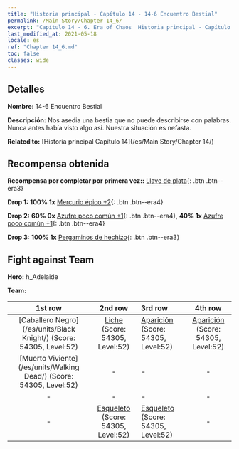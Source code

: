 ```yaml
---
title: "Historia principal - Capítulo 14 - 14-6 Encuentro Bestial"
permalink: /Main Story/Chapter 14_6/
excerpt: "Capítulo 14 - 6. Era of Chaos  Historia principal - Capítulo 14_6. 14-6 Encuentro Bestial"
last_modified_at: 2021-05-18
locale: es
ref: "Chapter 14_6.md"
toc: false
classes: wide
---
```


## Detalles

 **Nombre:** 14-6 Encuentro Bestial

 **Descripción:** Nos asedia una bestia que no puede describirse con palabras. Nunca antes había visto algo así. Nuestra situación es nefasta.

 **Related to:** [Historia principal Capítulo 14](/es/Main Story/Chapter 14/)

## Recompensa obtenida

 **Recompensa por completar por primera vez::** [Llave de plata](/ItemsES/con_693/){: .btn .btn--era3}

 **Drop 1:** **100% 1x** [Mercurio épico +2](/ItemsES/mat_49/){: .btn .btn--era4}

 **Drop 2:** **60% 0x** [Azufre poco común +1](/ItemsES/mat_43/){: .btn .btn--era4}, **40% 1x** [Azufre poco común +1](/ItemsES/mat_43/){: .btn .btn--era4}

 **Drop 3:** **100% 1x** [Pergaminos de hechizo](/ItemsES/con_694/){: .btn .btn--era3}


## Fight against Team
 **Hero:** h_Adelaide

 **Team:**


  | 1st row | 2nd row | 3rd row | 4th row |
  |:----:|:----:|:----|:----:|
  | [Caballero Negro](/es/units/Black Knight/) (Score: 54305, Level:52)  | [Liche](/es/units/Lich/) (Score: 54305, Level:52)  | [Aparición](/es/units/Wight/) (Score: 54305, Level:52)  | [Aparición](/es/units/Wight/) (Score: 54305, Level:52)  |
  | [Muerto Viviente](/es/units/Walking Dead/) (Score: 54305, Level:52)  | - | - | - |
  | - | - | - | - |
  | - | [Esqueleto](/es/units/Skeleton/) (Score: 54305, Level:52)  | [Esqueleto](/es/units/Skeleton/) (Score: 54305, Level:52)  | - |


